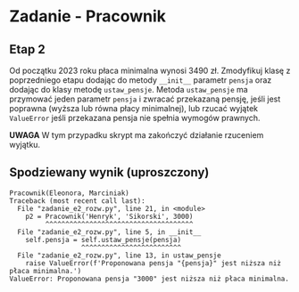 # Zadanie - Pracownik

## Etap 2
Od początku 2023 roku płaca minimalna wynosi 3490 zł. Zmodyfikuj klasę z poprzedniego etapu dodając do metody `__init__` parametr `pensja` oraz dodając do klasy metodę `ustaw_pensje`.
Metoda `ustaw_pensje` ma przymować jeden parametr `pensja` i zwracać przekazaną pensję, jeśli jest poprawna (wyższa lub równa płacy minimalnej), lub rzucać wyjątek `ValueError` jeśli przekazana pensja nie spełnia wymogów prawnych.

**UWAGA** W tym przypadku skrypt ma zakończyć działanie rzuceniem wyjątku.

## Spodziewany wynik (uproszczony)
```
Pracownik(Eleonora, Marciniak)
Traceback (most recent call last):
  File "zadanie_e2_rozw.py", line 21, in <module>
    p2 = Pracownik('Henryk', 'Sikorski', 3000)
         ^^^^^^^^^^^^^^^^^^^^^^^^^^^^^^^^^^^^^
  File "zadanie_e2_rozw.py", line 5, in __init__
    self.pensja = self.ustaw_pensje(pensja)
                  ^^^^^^^^^^^^^^^^^^^^^^^^^
  File "zadanie_e2_rozw.py", line 13, in ustaw_pensje
    raise ValueError(f'Proponowana pensja "{pensja}" jest niższa niż płaca minimalna.')
ValueError: Proponowana pensja "3000" jest niższa niż płaca minimalna.
```

